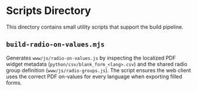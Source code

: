 # Scripts Directory

This directory contains small utility scripts that support the build pipeline.

## `build-radio-on-values.mjs`

Generates `www/js/radio-on-values.js` by inspecting the localized PDF widget metadata (`python/csv/blank_form_<lang>.csv`) and the shared radio group definition (`www/js/radio-groups.js`). The script ensures the web client uses the correct PDF on-values for every language when exporting filled forms.
